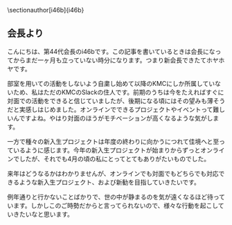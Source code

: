 \sectionauthor[i46b]{i46b}

## 会長より

こんにちは、第44代会長のi46bです。この記事を書いているときは会長になってからまだ一ヶ月も立っていない時分になります。つまり新会長できたてホヤホヤです。

部室を用いての活動をしないよう自粛し始めて以降のKMCにしか所属していないため、私はただのKMCのSlackの住人です。前期のうちは今をたえればすぐに対面での活動をできると信じていましたが、後期になる頃にはその望みも薄そうだと実感しはじめました。オンラインでできるプロジェクトやイベントって難しいんですよね。やはり対面のほうがモチベーションが高くなるような気がします。

一方で種々の新入生プロジェクトは年度の終わりに向かうにつれて佳境へと至っているように感じます。今年の新入生プロジェクトが始まりからずっとオンラインでしたが、それでも4月の頃の私にとってとてもありがたいものでした。

来年はどうなるかはわかりませんが、オンラインでも対面でもどちらでも対応できるような新入生プロジェクト、および新勧を目指していきたいです。

例年通りと行かないことばかりで、世の中が静まるのを気が遠くなるほど待っています。しかしこのご時勢だからと言ってられないので、様々な行動を起こしていきたいなと思います。
